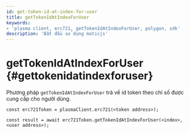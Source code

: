 ```yaml
---
id: get-token-id-at-index-for-user
title: getTokenIdAtIndexForUser
keywords:
- 'plasma client, erc721, getTokenIdAtIndexForUser, polygon, sdk'
description: 'Bắt đầu sử dụng maticjs'
---
```


# getTokenIdAtIndexForUser {#gettokenidatindexforuser}

Phương pháp `getTokenIdAtIndexForUser` trả về id token theo chỉ số được cung cấp cho người dùng.

```
const erc721Token = plasmaClient.erc721(<token address>);

const result = await erc721Token.getTokenIdAtIndexForUser(<index>,<user address>);

```
